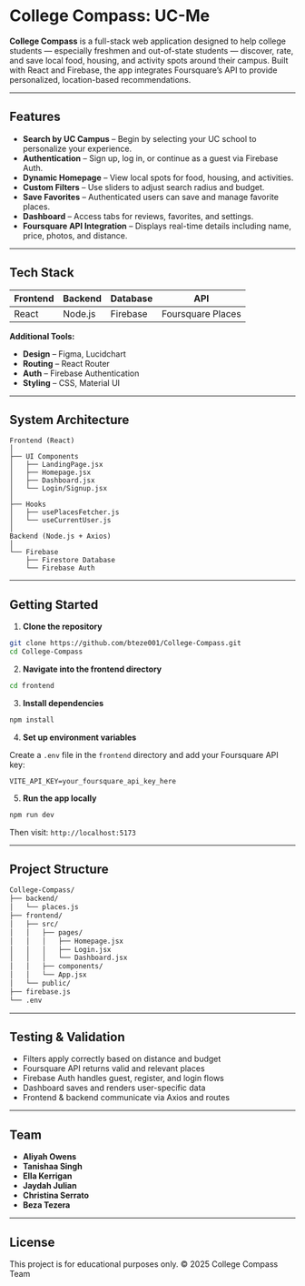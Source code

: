 # College Compass: UC-Me

**College Compass** is a full-stack web application designed to help college students — especially freshmen and out-of-state students — discover, rate, and save local food, housing, and activity spots around their campus. Built with React and Firebase, the app integrates Foursquare’s API to provide personalized, location-based recommendations.

---

## Features

- **Search by UC Campus** – Begin by selecting your UC school to personalize your experience.
- **Authentication** – Sign up, log in, or continue as a guest via Firebase Auth.
- **Dynamic Homepage** – View local spots for food, housing, and activities.
- **Custom Filters** – Use sliders to adjust search radius and budget.
- **Save Favorites** – Authenticated users can save and manage favorite places.
- **Dashboard** – Access tabs for reviews, favorites, and settings.
- **Foursquare API Integration** – Displays real-time details including name, price, photos, and distance.

---

## Tech Stack

| Frontend  | Backend | Database | API              |
|-----------|---------|----------|------------------|
| React     | Node.js | Firebase | Foursquare Places |

**Additional Tools:**
- **Design** – Figma, Lucidchart  
- **Routing** – React Router  
- **Auth** – Firebase Authentication  
- **Styling** – CSS, Material UI

---

## System Architecture

```
Frontend (React)
│
├── UI Components
│   ├── LandingPage.jsx
│   ├── Homepage.jsx
│   ├── Dashboard.jsx
│   └── Login/Signup.jsx
│
├── Hooks
│   ├── usePlacesFetcher.js
│   └── useCurrentUser.js
│
Backend (Node.js + Axios)
│
└── Firebase
    ├── Firestore Database
    └── Firebase Auth
```

---

## Getting Started

1. **Clone the repository**

```bash
git clone https://github.com/bteze001/College-Compass.git
cd College-Compass
```

2. **Navigate into the frontend directory**

```bash
cd frontend
```

3. **Install dependencies**

```bash
npm install
```

4. **Set up environment variables**

Create a `.env` file in the `frontend` directory and add your Foursquare API key:

```
VITE_API_KEY=your_foursquare_api_key_here
```

5. **Run the app locally**

```bash
npm run dev
```

Then visit: `http://localhost:5173`

---

## Project Structure

```bash
College-Compass/
├── backend/
│   └── places.js
├── frontend/
│   ├── src/
│   │   ├── pages/
│   │   │   ├── Homepage.jsx
│   │   │   ├── Login.jsx
│   │   │   └── Dashboard.jsx
│   │   ├── components/
│   │   └── App.jsx
│   └── public/
├── firebase.js
└── .env
```

---

## Testing & Validation

- Filters apply correctly based on distance and budget
- Foursquare API returns valid and relevant places
- Firebase Auth handles guest, register, and login flows
- Dashboard saves and renders user-specific data
- Frontend & backend communicate via Axios and routes

---

## Team

- **Aliyah Owens**  
- **Tanishaa Singh**  
- **Ella Kerrigan**  
- **Jaydah Julian**  
- **Christina Serrato**  
- **Beza Tezera**

---

## License

This project is for educational purposes only. © 2025 College Compass Team
